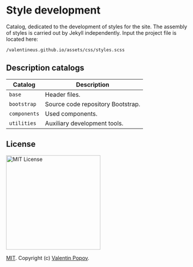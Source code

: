 # Style development

Catalog, dedicated to the development of styles for the site.
The assembly of styles is carried out by Jekyll independently.
Input the project file is located here:

```
/valentineus.github.io/assets/css/styles.scss
```

## Description catalogs

| Catalog      | Description                       |
| ------------ | --------------------------------- |
| `base`       | Header files.                     |
| `bootstrap`  | Source code repository Bootstrap. |
| `components` | Used components.                  |
| `utilities`  | Auxiliary development tools.      |

## License

<img height="256px" alt="MIT License" src="https://raw.githubusercontent.com/valentineus/valentineus.github.io/master/assets/images/7d05cad0-d553-42c7-be1f-7007926ba720.png" />

[MIT](LICENSE.txt).
Copyright (c)
[Valentin Popov](https://valentineus.link/).
